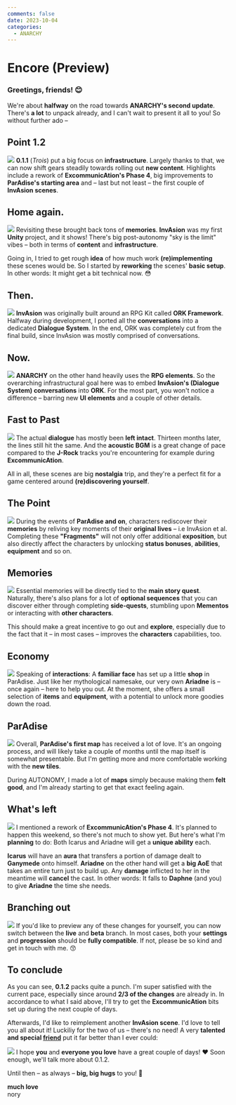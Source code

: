 ```yaml
---
comments: false
date: 2023-10-04
categories:
  - ANARCHY
---
```


# Encore (Preview)

### Greetings, friends! 😊

We're about **halfway** on the road towards **ANARCHY's second update**. There's **a lot** to unpack already, and I can't wait to present it all to you! So without further ado –

## Point 1.2
![](../../../../../assets/blog/images/steam/2023/bb82f5c27ebd0c14be5be9492096c40e60fec5ad.png)
**0.1.1** (*Trois*) put a big focus on **infrastructure**. Largely thanks to that, we can now shift gears steadily towards rolling out **new content**. Highlights include a rework of **ExcommunicAtion's Phase 4**, big improvements to **ParAdise's starting area** and – last but not least – the first couple of **InvAsion scenes**.

## Home again.
![](../../../../../assets/blog/images/steam/2023/b40ac0497b828ecdea6a0a23bd1be2c754bda7c7.png)
Revisiting these brought back tons of **memories**. **InvAsion** was my first **Unity** project, and it shows! There's big post-autonomy "sky is the limit" vibes – both in terms of **content** and **infrastructure**.

Going in, I tried to get rough **idea** of how much work **(re)implementing** these scenes would be. So I started by **reworking** the scenes' **basic setup**. In other words: It might get a bit technical now. 😳

## Then.
![](../../../../../assets/blog/images/steam/2023/b91f959c05353337a502f382ca17e22fe03b0335.png)
**InvAsion** was originally built around an RPG Kit called **ORK Framework**. Halfway during development, I ported all the **conversations** into a dedicated **Dialogue System**. In the end, ORK was completely cut from the final build, since InvAsion was mostly comprised of conversations.

## Now.
![](../../../../../assets/blog/images/steam/2023/6426ffcabdd27216a240efaacc9e5a5f7cc8d09e.png)
**ANARCHY** on the other hand heavily uses the **RPG elements**. So the overarching infrastructural goal here was to embed **InvAsion's (Dialogue System) conversations** into **ORK**. For the most part, you won't notice a difference – barring new **UI elements** and a couple of other details.

## Fast to Past
![](../../../../../assets/blog/images/steam/2023/811135bdfc515e269001d3004c64b4f7de3a425c.png)
The actual **dialogue** has mostly been **left intact**. Thirteen months later, the lines still hit the same. And the **acoustic BGM** is a great change of pace compared to the **J-Rock** tracks you're encountering for example during **ExcommunicAtion**. 

All in all, these scenes are big **nostalgia** trip, and they're a perfect fit for a game centered around **(re)discovering yourself**.

## The Point
![](../../../../../assets/blog/images/steam/2023/f9cd49ca95d689734e63fb293c0e074fb1813b78.png)
During the events of **ParAdise and on**, characters rediscover their **memories** by reliving key moments of their **original lives** – i.e InvAsion et al. Completing these **"Fragments"** will not only offer additional **exposition**, but also directly affect the characters by unlocking **status bonuses**, **abilities**, **equipment** and so on.

## Memories
![](../../../../../assets/blog/images/steam/2023/3a859441e4d6a19b1187f19c68ba70efa2fc1dcc.png)
Essential memories will be directly tied to the **main story quest**. Naturally, there's also plans for a lot of **optional sequences** that you can discover either through completing **side-quests**, stumbling upon **Mementos** or interacting with **other characters**. 

This should make a great incentive to go out and **explore**, especially due to the fact that it – in most cases – improves the **characters** capabilities, too.

## Economy
![](../../../../../assets/blog/images/steam/2023/85d6347bb25a019a1d19dfe6f6d3454303478c00.png)
Speaking of **interactions**: A **familiar face** has set up a little **shop** in ParAdise. Just like her mythological namesake, our very own **Ariadne** is – once again – here to help you out. At the moment, she offers a small selection of **items** and **equipment**, with a potential to unlock more goodies down the road.

## ParAdise
![](../../../../../assets/blog/images/steam/2023/90c95d51020e8ec836532eed52cd3c1fce6a0be7.png)
Overall, **ParAdise's first map** has received a lot of love. It's an ongoing process, and will likely take a couple of months until the map itself is somewhat presentable. But I'm getting more and more comfortable working with the **new tiles**. 

During AUTONOMY, I made a lot of **maps** simply because making them **felt good**, and I'm already starting to get that exact feeling again.

## What's left
![](../../../../../assets/blog/images/steam/2023/2d9d0c466ccb43e9df0e33ee7fa0089fa7f11dbe.png)
I mentioned a rework of **ExcommunicAtion's Phase 4**. It's planned to happen this weekend, so there's not much to show yet. But here's what I'm **planning** to do: Both Icarus and Ariadne will get a **unique ability** each. 

**Icarus** will have an **aura** that transfers a portion of damage dealt to **Ganymede** onto himself. **Ariadne** on the other hand will get a **big AoE** that takes an entire turn just to build up. Any **damage** inflicted to her in the meantime will **cancel** the cast. In other words: It falls to **Daphne** (and you) to give **Ariadne** the time she needs.

## Branching out
![](../../../../../assets/blog/images/steam/2023/feb5b944e2b2107e9206295a85321fea14473bc0.png)
If you'd like to preview any of these changes for yourself, you can now switch between the **live** and **beta** branch. In most cases, both your **settings** and **progression** should be **fully compatible**. If not, please be so kind and get in touch with me. 😙

## To conclude
As you can see, **0.1.2** packs quite a punch. I'm super satisfied with the current pace, especially since around **2/3 of the changes** are already in. In accordance to what I said above, I'll try to get the **ExcommunicAtion** bits set up during the next couple of days.

Afterwards, I'd like to reimplement another **InvAsion scene**. I'd love to tell you all about it! Luckiliy for the two of us – there's no need! A very **talented and special [friend](https://twitter.com/houndsjaw)** put it far better than I ever could:

![](../../../../../assets/blog/images/steam/2023/243ab8448399ee29dd01da7d25bf9ceadda57d18.png)
I hope **you** and **everyone you love** have a great couple of days! ❤
Soon enough, we'll talk more about 0.1.2.

Until then – as always – **big, big hugs** to you! 🤗

**much love**  
nory

